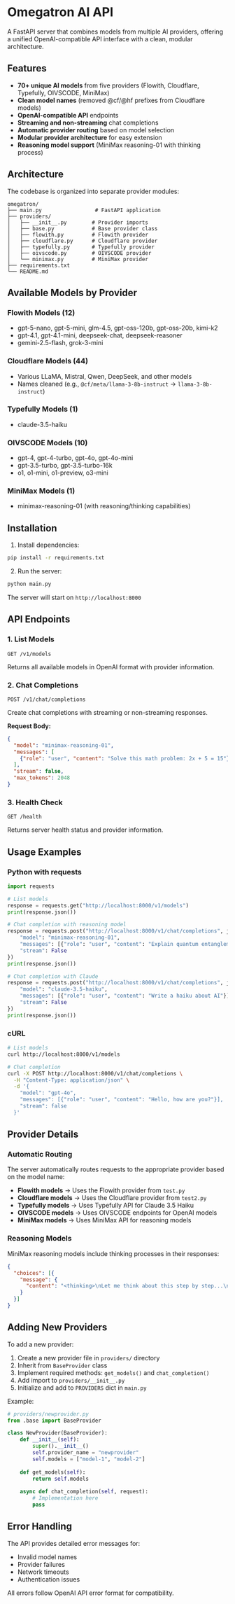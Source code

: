 # Omegatron AI API

A FastAPI server that combines models from multiple AI providers, offering a unified OpenAI-compatible API interface with a clean, modular architecture.

## Features

- **70+ unique AI models** from five providers (Flowith, Cloudflare, Typefully, OIVSCODE, MiniMax)
- **Clean model names** (removed @cf/@hf prefixes from Cloudflare models)
- **OpenAI-compatible API** endpoints
- **Streaming and non-streaming** chat completions
- **Automatic provider routing** based on model selection
- **Modular provider architecture** for easy extension
- **Reasoning model support** (MiniMax reasoning-01 with thinking process)

## Architecture

The codebase is organized into separate provider modules:

```
omegatron/
├── main.py                 # FastAPI application
├── providers/
│   ├── __init__.py        # Provider imports
│   ├── base.py            # Base provider class
│   ├── flowith.py         # Flowith provider
│   ├── cloudflare.py      # Cloudflare provider
│   ├── typefully.py       # Typefully provider
│   ├── oivscode.py        # OIVSCODE provider
│   └── minimax.py         # MiniMax provider
├── requirements.txt
└── README.md
```

## Available Models by Provider

### Flowith Models (12)
- gpt-5-nano, gpt-5-mini, glm-4.5, gpt-oss-120b, gpt-oss-20b, kimi-k2
- gpt-4.1, gpt-4.1-mini, deepseek-chat, deepseek-reasoner
- gemini-2.5-flash, grok-3-mini

### Cloudflare Models (44)
- Various LLaMA, Mistral, Qwen, DeepSeek, and other models
- Names cleaned (e.g., `@cf/meta/llama-3-8b-instruct` → `llama-3-8b-instruct`)

### Typefully Models (1)
- claude-3.5-haiku

### OIVSCODE Models (10)
- gpt-4, gpt-4-turbo, gpt-4o, gpt-4o-mini
- gpt-3.5-turbo, gpt-3.5-turbo-16k
- o1, o1-mini, o1-preview, o3-mini

### MiniMax Models (1)
- minimax-reasoning-01 (with reasoning/thinking capabilities)

## Installation

1. Install dependencies:
```bash
pip install -r requirements.txt
```

2. Run the server:
```bash
python main.py
```

The server will start on `http://localhost:8000`

## API Endpoints

### 1. List Models
```http
GET /v1/models
```

Returns all available models in OpenAI format with provider information.

### 2. Chat Completions
```http
POST /v1/chat/completions
```

Create chat completions with streaming or non-streaming responses.

**Request Body:**
```json
{
  "model": "minimax-reasoning-01",
  "messages": [
    {"role": "user", "content": "Solve this math problem: 2x + 5 = 15"}
  ],
  "stream": false,
  "max_tokens": 2048
}
```

### 3. Health Check
```http
GET /health
```

Returns server health status and provider information.

## Usage Examples

### Python with requests
```python
import requests

# List models
response = requests.get("http://localhost:8000/v1/models")
print(response.json())

# Chat completion with reasoning model
response = requests.post("http://localhost:8000/v1/chat/completions", json={
    "model": "minimax-reasoning-01",
    "messages": [{"role": "user", "content": "Explain quantum entanglement"}],
    "stream": False
})
print(response.json())

# Chat completion with Claude
response = requests.post("http://localhost:8000/v1/chat/completions", json={
    "model": "claude-3.5-haiku",
    "messages": [{"role": "user", "content": "Write a haiku about AI"}],
    "stream": False
})
print(response.json())
```

### cURL
```bash
# List models
curl http://localhost:8000/v1/models

# Chat completion
curl -X POST http://localhost:8000/v1/chat/completions \
  -H "Content-Type: application/json" \
  -d '{
    "model": "gpt-4o",
    "messages": [{"role": "user", "content": "Hello, how are you?"}],
    "stream": false
  }'
```

## Provider Details

### Automatic Routing
The server automatically routes requests to the appropriate provider based on the model name:
- **Flowith models** → Uses the Flowith provider from `test.py`
- **Cloudflare models** → Uses the Cloudflare provider from `test2.py`
- **Typefully models** → Uses Typefully API for Claude 3.5 Haiku
- **OIVSCODE models** → Uses OIVSCODE endpoints for OpenAI models
- **MiniMax models** → Uses MiniMax API for reasoning models

### Reasoning Models
MiniMax reasoning models include thinking processes in their responses:
```json
{
  "choices": [{
    "message": {
      "content": "<thinking>\nLet me think about this step by step...\n</thinking>\n\nThe answer is..."
    }
  }]
}
```

## Adding New Providers

To add a new provider:

1. Create a new provider file in `providers/` directory
2. Inherit from `BaseProvider` class
3. Implement required methods: `get_models()` and `chat_completion()`
4. Add import to `providers/__init__.py`
5. Initialize and add to `PROVIDERS` dict in `main.py`

Example:
```python
# providers/newprovider.py
from .base import BaseProvider

class NewProvider(BaseProvider):
    def __init__(self):
        super().__init__()
        self.provider_name = "newprovider"
        self.models = ["model-1", "model-2"]
    
    def get_models(self):
        return self.models
    
    async def chat_completion(self, request):
        # Implementation here
        pass
```

## Error Handling

The API provides detailed error messages for:
- Invalid model names
- Provider failures
- Network timeouts
- Authentication issues

All errors follow OpenAI API error format for compatibility.